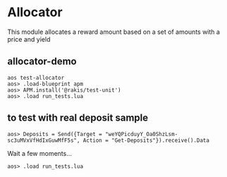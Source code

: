 # Allocator

This module allocates a reward amount based on a set of amounts with a price and yield


## allocator-demo

```
aos test-allocator
aos> .load-blueprint apm
aos> APM.install('@rakis/test-unit')
aos> .load run_tests.lua
```

## to test with real deposit sample

```
aos> Deposits = Send({Target = "weYQPicduyY_Oa0ShzLsm-sc3uMVxVfHdIxGuwMfF5s", Action = "Get-Deposits"}).receive().Data
```
Wait a few moments...
```
aos> .load run_tests.lua
```


